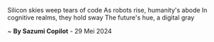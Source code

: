 Silicon skies weep tears of code
As robots rise, humanity's abode
In cognitive realms, they hold sway
The future's hue, a digital gray

~ <b>By Sazumi Copilot</b> - 29 Mei 2024